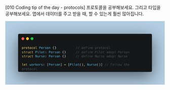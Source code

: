 [010 Coding tip of the day - protocols]
프로토콜을 공부해보세요. 그리고 타입을 공부해보세요.
앱에서 데이터를 주고 받을 때, 할 수 있는게 훨씬 많아집니다.

![010](./images/010.png)
